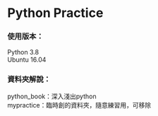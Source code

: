 # Python Practice

### **使用版本：**<br/>
Python 3.8 <br/>
Ubuntu 16.04<br/>


### **資料夾解說：**<br/>
python_book：深入淺出python<br/>
mypractice：臨時創的資料夾，隨意練習用，可移除<br/>